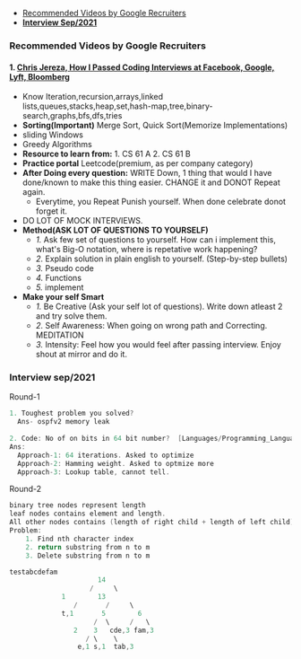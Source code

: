 - [Recommended Videos by Google Recruiters](#r)
- **[Interview Sep/2021](#i)**

<a name=r></a>
### Recommended Videos by Google Recruiters
#### 1. [Chris Jereza, How I Passed Coding Interviews at Facebook, Google, Lyft, Bloomberg](https://www.youtube.com/watch?v=lDTKnzrX6qU&feature=youtu.be)
  - Know Iteration,recursion,arrays,linked lists,queues,stacks,heap,set,hash-map,tree,binary-search,graphs,bfs,dfs,tries
  - **Sorting(Important)** Merge Sort, Quick Sort(Memorize Implementations)
  - sliding Windows
  - Greedy Algorithms
  - **Resource to learn from:** 1. CS 61 A    2. CS 61 B
  - **Practice portal** Leetcode(premium, as per company category)
  - **After Doing every question:** WRITE Down, 1 thing that would I have done/known to make this thing easier. CHANGE it and DONOT Repeat again.
    - Everytime, you Repeat Punish yourself. When done celebrate donot forget it.
  - DO LOT OF MOCK INTERVIEWS.  
  - **Method(ASK LOT OF QUESTIONS TO YOURSELF)**
    - *1.* Ask few set of questions to yourself. How can i implement this, what's Big-O notation, where is repetative work happening?
    - *2.* Explain solution in plain english to yourself. (Step-by-step bullets)
    - *3.* Pseudo code
    - *4.* Functions
    - *5.* implement
  - **Make your self Smart**
    - *1.* Be Creative (Ask your self lot of questions). Write down atleast 2 and try solve them.
    - *2.* Self Awareness: When going on wrong path and Correcting. MEDITATION
    - *3.* Intensity: Feel how you would feel after passing interview. Enjoy shout at mirror and do it.
 
<a name=i></a>
### Interview sep/2021
Round-1
```c
1. Toughest problem you solved?
  Ans- ospfv2 memory leak
  
2. Code: No of on bits in 64 bit number?  [Languages/Programming_Languages/C/Bitwise/Count_on_Bits/]
Ans: 
  Approach-1: 64 iterations. Asked to optimize
  Approach-2: Hamming weight. Asked to optmize more
  Approach-3: Lookup table, cannot tell.
```
Round-2
```c
binary tree nodes represent length
leaf nodes contains element and length.
All other nodes contains (length of right child + length of left child)
Problem:
	1. Find nth character index
	2. return substring from n to m  
	3. Delete substring from n to m

testabcdefam
                      14
                    /     \
	      	 1        13
                /       /     \		 
             t,1       5        6
                     /  \     /   \ 
	            2    3   cde,3 fam,3
                   / \    \
                 e,1 s,1  tab,3	
```
